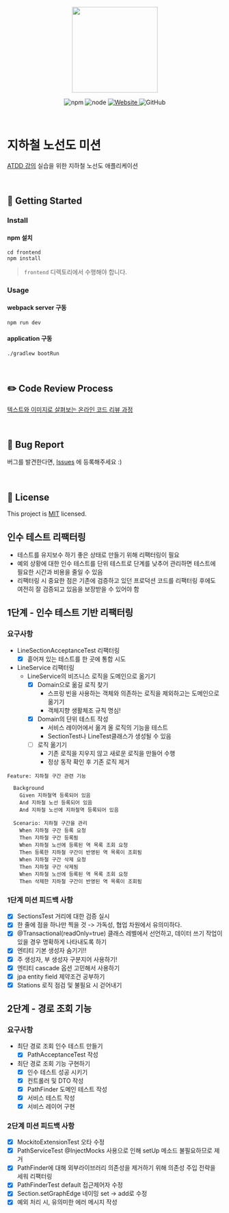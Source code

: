 <p align="center">
    <img width="200px;" src="https://raw.githubusercontent.com/woowacourse/atdd-subway-admin-frontend/master/images/main_logo.png"/>
</p>
<p align="center">
  <img alt="npm" src="https://img.shields.io/badge/npm-%3E%3D%205.5.0-blue">
  <img alt="node" src="https://img.shields.io/badge/node-%3E%3D%209.3.0-blue">
  <a href="https://edu.nextstep.camp/c/R89PYi5H" alt="nextstep atdd">
    <img alt="Website" src="https://img.shields.io/website?url=https%3A%2F%2Fedu.nextstep.camp%2Fc%2FR89PYi5H">
  </a>
  <img alt="GitHub" src="https://img.shields.io/github/license/next-step/atdd-subway-service">
</p>

<br>

# 지하철 노선도 미션

[ATDD 강의](https://edu.nextstep.camp/c/R89PYi5H) 실습을 위한 지하철 노선도 애플리케이션

<br>

## 🚀 Getting Started

### Install

#### npm 설치

```
cd frontend
npm install
```

> `frontend` 디렉토리에서 수행해야 합니다.

### Usage

#### webpack server 구동

```
npm run dev
```

#### application 구동

```
./gradlew bootRun
```

<br>

## ✏️ Code Review Process

[텍스트와 이미지로 살펴보는 온라인 코드 리뷰 과정](https://github.com/next-step/nextstep-docs/tree/master/codereview)

<br>

## 🐞 Bug Report

버그를 발견한다면, [Issues](https://github.com/next-step/atdd-subway-service/issues) 에 등록해주세요 :)

<br>

## 📝 License

This project is [MIT](https://github.com/next-step/atdd-subway-service/blob/master/LICENSE.md) licensed.

## 인수 테스트 리팩터링

- 테스트를 유지보수 하기 좋은 상태로 만들기 위해 리팩터링이 필요
- 예외 상황에 대한 인수 테스트를 단위 테스트로 단계를 낮추어 관리하면 테스트에 필요한 시간과 비용을 줄일 수 있음
- 리팩터링 시 중요한 점은 기존에 검증하고 있던 프로덕션 코드를 리팩터링 후에도 여전히 잘 검증되고 있음을 보장받을 수 있어야 함

## 1단계 - 인수 테스트 기반 리팩터링

### 요구사항

- LineSectionAcceptanceTest 리팩터링
  - [x] 흩어져 있는 테스트를 한 곳에 통합 시도
- LineService 리팩터링
  - LineService의 비즈니스 로직을 도메인으로 옮기기
    - [x] Domain으로 옮길 로직 찾기
      - 스프링 빈을 사용하는 객체와 의존하는 로직을 제외하고는 도메인으로 옮기기
      - 객체지향 생활체조 규칙 명심!
    - [x] Domain의 단위 테스트 작성
      - 서비스 레이어에서 옮겨 올 로직의 기능을 테스트
      - SectionTest나 LineTest클래스가 생성될 수 있음
    - [ ] 로직 옮기기
      - 기존 로직을 지우지 않고 새로운 로직을 만들어 수행
      - 정상 동작 확인 후 기존 로직 제거

```gherkin
Feature: 지하철 구간 관련 기능

  Background
    Given 지하철역 등록되어 있음
    And 지하철 노선 등록되어 있음
    And 지하철 노선에 지하철역 등록되어 있음

  Scenario: 지하철 구간을 관리
    When 지하철 구간 등록 요청
    Then 지하철 구간 등록됨
    When 지하철 노선에 등록된 역 목록 조회 요청
    Then 등록한 지하철 구간이 반영된 역 목록이 조회됨
    When 지하철 구간 삭제 요청
    Then 지하철 구간 삭제됨
    When 지하철 노선에 등록된 역 목록 조회 요청
    Then 삭제한 지하철 구간이 반영된 역 목록이 조회됨
```

### 1단계 미션 피드백 사항
- [x] SectionsTest 거리에 대한 검증 실시
- [x] 한 줄에 점을 하나만 찍을 것 -> 가독성, 협업 차원에서 유의미하다.
- [x] @Transactional(readOnly=true) 클래스 레벨에서 선언하고, 데이터 쓰기 작업이 있을 경우 명확하게 나타내도록 하기
- [x] 엔티티 기본 생성자 숨기기!!
- [x] 주 생성자, 부 생성자 구분지어 사용하기!
- [x] 엔티티 cascade 옵션 고민해서 사용하기
- [x] jpa entity field 제약조건 공부하기
- [x] Stations 로직 점검 및 불필요 시 걷어내기

## 2단계 - 경로 조회 기능

### 요구사항
- 최단 경로 조회 인수 테스트 만들기
  - [x] PathAcceptanceTest 작성
- 최단 경로 조회 기능 구현하기
  - [x] 인수 테스트 성공 시키기
  - [x] 컨트롤러 및 DTO 작성
  - [x] PathFinder 도메인 테스트 작성
  - [x] 서비스 테스트 작성
  - [x] 서비스 레이어 구현

### 2단계 미션 피드백 사항
- [x] MockitoExtensionTest 오타 수정
- [x] PathServiceTest @InjectMocks 사용으로 인해 setUp 메소드 불필요하므로 제거
- [x] PathFinder에 대해 외부라이브러리 의존성을 제거하기 위해 의존성 주입 전략을 세워 리팩터링
- [x] PathFinderTest default 접근제어자 수정
- [x] Section.setGraphEdge 네이밍 set -> add로 수정
- [x] 예외 처리 시, 유의미한 에러 메시지 작성
